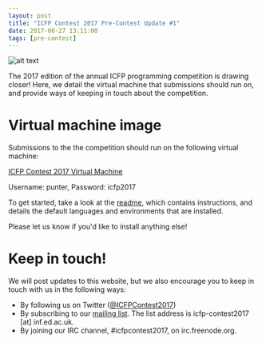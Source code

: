 ```yaml
---
layout: post
title: "ICFP Contest 2017 Pre-Contest Update #1"
date: 2017-06-27 13:11:00
tags: [pre-contest]
---
```


![alt text](http://events.inf.ed.ac.uk/icfpcontest2017-dev/static/punting.jpg "Philip Wadler and Anil Madhavapeddy on a punt")


The 2017 edition of the annual ICFP programming competition is drawing
closer! Here, we detail the virtual machine that submissions should run
on, and provide ways of keeping in touch about the competition.


# Virtual machine image

Submissions to the the competition should run on the following virtual
machine:

[ICFP Contest 2017 Virtual Machine](https://drive.google.com/open?id=0Bxr4F0XFjDDUU3pfTTNFNmJEcTA)

Username: punter, Password: icfp2017

To get started, take a look at the [readme](http://events.inf.ed.ac.uk/icfpcontest2017-dev/static/vm-readme.md), which contains instructions, and details the default languages and environments that are installed.

Please let us know if you'd like to install anything else!

# Keep in touch!

We will post updates to this website, but we also encourage you to keep
in touch with us in the following ways:

  * By following us on Twitter ([@ICFPContest2017](https://twitter.com/ICFPContest2017))
  * By subscribing to our [mailing list](http://lists.inf.ed.ac.uk/mailman/listinfo/Icfp-contest2017). The list address is icfp-contest2017 [at] inf.ed.ac.uk.
  * By joining our IRC channel, #icfpcontest2017, on irc.freenode.org.
